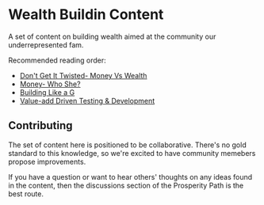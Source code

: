 # Wealth Buildin Content
A set of content on building wealth aimed at the community our underrepresented fam.

Recommended reading order:

* [Don't Get It Twisted- Money Vs Wealth](DontGetItTwisted-MoneyVsWealth.md)
* [Money- Who She?](Money-WhoShe.md)
* [Building Like a G](Building-Like-a-G.md)
* [Value-add Driven Testing & Development](Value-add-Driven-Testing-and-Dev.md)

## Contributing
The set of content here is positioned to be collaborative. There's no gold standard to this knowledge, so we're excited to have community memebers propose improvements.

If you have a question or want to hear others' thoughts on any ideas found in the content, then the discussions section of the Prosperity Path is the best route.

